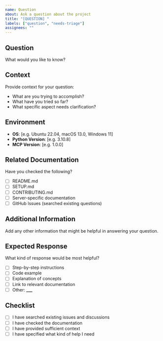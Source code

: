 ```yaml
---
name: Question
about: Ask a question about the project
title: "[QUESTION] "
labels: ["question", "needs-triage"]
assignees: ""
---
```


## Question

What would you like to know?

## Context

Provide context for your question:

- What are you trying to accomplish?
- What have you tried so far?
- What specific aspect needs clarification?

## Environment

- **OS**: [e.g. Ubuntu 22.04, macOS 13.0, Windows 11]
- **Python Version**: [e.g. 3.10.8]
- **MCP Version**: [e.g. 1.0.0]

## Related Documentation

Have you checked the following?

- [ ] README.md
- [ ] SETUP.md
- [ ] CONTRIBUTING.md
- [ ] Server-specific documentation
- [ ] GitHub Issues (searched existing questions)

## Additional Information

Add any other information that might be helpful in answering your question.

## Expected Response

What kind of response would be most helpful?

- [ ] Step-by-step instructions
- [ ] Code example
- [ ] Explanation of concepts
- [ ] Link to relevant documentation
- [ ] Other: ****\_\_\_****

## Checklist

- [ ] I have searched existing issues and discussions
- [ ] I have checked the documentation
- [ ] I have provided sufficient context
- [ ] I have specified what kind of help I need

